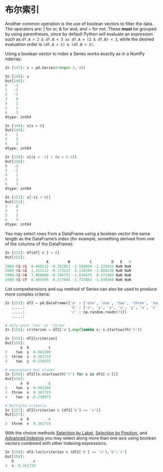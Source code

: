# 布尔索引

Another common operation is the use of boolean vectors to filter the data. The operators are: | for or, & for and, and ~ for not. These **must** be grouped by using parentheses, since by default Python will evaluate an expression such as ``df.A > 2 & df.B < 3 as df.A > (2 & df.B) < 3``, while the desired evaluation order is ``(df.A > 2) & (df.B < 3)``.

Using a boolean vector to index a Series works exactly as in a NumPy ndarray:

```python
In [147]: s = pd.Series(range(-3, 4))

In [148]: s
Out[148]: 
0   -3
1   -2
2   -1
3    0
4    1
5    2
6    3
dtype: int64

In [149]: s[s > 0]
Out[149]: 
4    1
5    2
6    3
dtype: int64

In [150]: s[(s < -1) | (s > 0.5)]
Out[150]: 
0   -3
1   -2
4    1
5    2
6    3
dtype: int64

In [151]: s[~(s < 0)]
Out[151]: 
3    0
4    1
5    2
6    3
dtype: int64
```

You may select rows from a DataFrame using a boolean vector the same length as the DataFrame’s index (for example, something derived from one of the columns of the DataFrame):

```python
In [152]: df[df['A'] > 0]
Out[152]: 
                   A         B         C         D   E   0
2000-01-01  0.469112 -0.282863 -1.509059 -1.135632 NaN NaN
2000-01-02  1.212112 -0.173215  0.119209 -1.044236 NaN NaN
2000-01-04  7.000000 -0.706771 -1.039575  0.271860 NaN NaN
2000-01-07  0.404705  0.577046 -1.715002 -1.039268 NaN NaN
```

List comprehensions and ``map`` method of Series can also be used to produce more complex criteria:

```python
In [153]: df2 = pd.DataFrame({'a' : ['one', 'one', 'two', 'three', 'two', 'one', 'six'],
   .....:                     'b' : ['x', 'y', 'y', 'x', 'y', 'x', 'x'],
   .....:                     'c' : np.random.randn(7)})
   .....: 

# only want 'two' or 'three'
In [154]: criterion = df2['a'].map(lambda x: x.startswith('t'))

In [155]: df2[criterion]
Out[155]: 
       a  b         c
2    two  y  0.041290
3  three  x  0.361719
4    two  y -0.238075

# equivalent but slower
In [156]: df2[[x.startswith('t') for x in df2['a']]]
Out[156]: 
       a  b         c
2    two  y  0.041290
3  three  x  0.361719
4    two  y -0.238075

# Multiple criteria
In [157]: df2[criterion & (df2['b'] == 'x')]
Out[157]: 
       a  b         c
3  three  x  0.361719
```

With the choice methods [Selection by Label](http://pandas.pydata.org/pandas-docs/stable/indexing.html#indexing-label), [Selection by Position](http://pandas.pydata.org/pandas-docs/stable/indexing.html#indexing-integer), and [Advanced Indexing](http://pandas.pydata.org/pandas-docs/stable/advanced.html#advanced) you may select along more than one axis using boolean vectors combined with other indexing expressions.

```python
In [158]: df2.loc[criterion & (df2['b'] == 'x'),'b':'c']
Out[158]: 
   b         c
3  x  0.361719
```